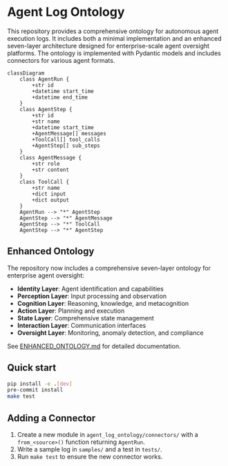 # Agent Log Ontology

This repository provides a comprehensive ontology for autonomous agent execution logs. It includes both a minimal implementation and an enhanced seven-layer architecture designed for enterprise-scale agent oversight platforms. The ontology is implemented with Pydantic models and includes connectors for various agent formats.

```mermaid
classDiagram
    class AgentRun {
        +str id
        +datetime start_time
        +datetime end_time
    }
    class AgentStep {
        +str id
        +str name
        +datetime start_time
        +AgentMessage[] messages
        +ToolCall[] tool_calls
        +AgentStep[] sub_steps
    }
    class AgentMessage {
        +str role
        +str content
    }
    class ToolCall {
        +str name
        +dict input
        +dict output
    }
    AgentRun --> "*" AgentStep
    AgentStep --> "*" AgentMessage
    AgentStep --> "*" ToolCall
    AgentStep --> "*" AgentStep
```

## Enhanced Ontology

The repository now includes a comprehensive seven-layer ontology for enterprise agent oversight:

- **Identity Layer**: Agent identification and capabilities
- **Perception Layer**: Input processing and observation
- **Cognition Layer**: Reasoning, knowledge, and metacognition
- **Action Layer**: Planning and execution
- **State Layer**: Comprehensive state management
- **Interaction Layer**: Communication interfaces
- **Oversight Layer**: Monitoring, anomaly detection, and compliance

See [ENHANCED_ONTOLOGY.md](ENHANCED_ONTOLOGY.md) for detailed documentation.

## Quick start

```bash
pip install -e .[dev]
pre-commit install
make test
```

## Adding a Connector

1. Create a new module in `agent_log_ontology/connectors/` with a `from_<source>()` function returning `AgentRun`.
2. Write a sample log in `samples/` and a test in `tests/`.
3. Run `make test` to ensure the new connector works.
